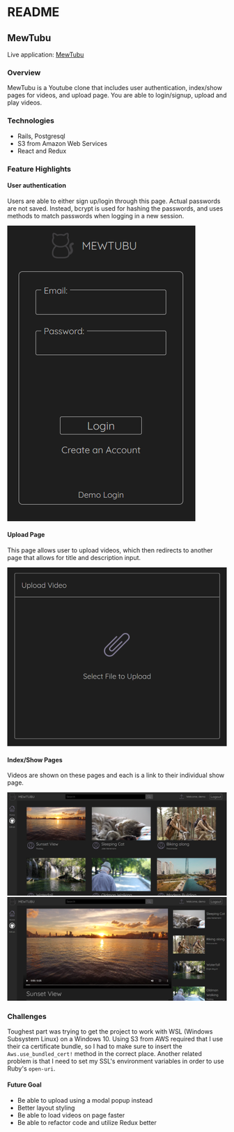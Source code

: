 # README

## MewTubu

Live application: [MewTubu](https://mewtubu.herokuapp.com/#/)

### Overview
MewTubu is a Youtube clone that includes user authentication, index/show pages for videos, and upload page. You are able to login/signup, upload and play videos.

### Technologies
+ Rails, Postgresql
+ S3 from Amazon Web Services
+ React and Redux

### Feature Highlights

#### User authentication
Users are able to either sign up/login through this page. Actual passwords are not saved. Instead, bcrypt is used for hashing the passwords, and uses methods to match passwords when logging in a new session.

![alt text](https://github.com/jenn-jenn/mewTubu/blob/master/app/assets/images/login.png "Login Page")

#### Upload Page
This page allows user to upload videos, which then redirects to another page that allows for title and description input.

![alt text](https://github.com/jenn-jenn/mewTubu/blob/master/app/assets/images/select.png "Upload Page")

#### Index/Show Pages
Videos are shown on these pages and each is a link to their individual show page.

![alt text](https://github.com/jenn-jenn/mewTubu/blob/master/app/assets/images/index2.png "Index Page")
![alt text](https://github.com/jenn-jenn/mewTubu/blob/master/app/assets/images/show.png "Show Page")

### Challenges
Toughest part was trying to get the project to work with WSL (Windows Subsystem Linux) on a Windows 10. Using S3 from AWS required that I use their ca certificate bundle, so I had to make sure to insert the `Aws.use_bundled_cert!` method in the correct place. Another related problem is that I need to set my SSL's environment variables in order to use Ruby's `open-uri`.

#### Future Goal
+ Be able to upload using a modal popup instead
+ Better layout styling
+ Be able to load videos on page faster
+ Be able to refactor code and utilize Redux better